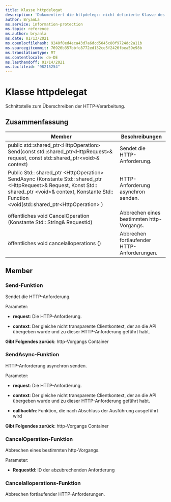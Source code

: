 ```yaml
---
title: Klasse httpdelegat
description: 'Dokumentiert die httpdeleg:: nicht definierte Klasse des Microsoft Information Protection (MIP) SDK.'
author: BryanLa
ms.service: information-protection
ms.topic: reference
ms.author: bryanla
ms.date: 01/13/2021
ms.openlocfilehash: 9240f0ed4eca43d7a6dcd5045c80f9724dc2a11b
ms.sourcegitcommit: 76926b357bbfc8772ed132ce5f2426fbea59e98b
ms.translationtype: MT
ms.contentlocale: de-DE
ms.lasthandoff: 01/14/2021
ms.locfileid: "98215254"
---
```

# <a name="class-httpdelegate"></a>Klasse httpdelegat 
Schnittstelle zum Überschreiben der HTTP-Verarbeitung.
  
## <a name="summary"></a>Zusammenfassung
 Member                        | Beschreibungen                                
--------------------------------|---------------------------------------------
public std::shared_ptr\<HttpOperation\> Send(const std::shared_ptr\<HttpRequest\>& request, const std::shared_ptr\<void\>& context)  |  Sendet die HTTP-Anforderung.
Public Std:: shared_ptr \<HttpOperation\> SendAsync (Konstante Std:: shared_ptr \<HttpRequest\>& Request, Konst Std:: shared_ptr \<void\>& context, Konstante Std:: Function \<void(std::shared_ptr\<HttpOperation\> )  |  HTTP-Anforderung asynchron senden.
öffentliches void CancelOperation (Konstante Std:: String& RequestId)  |  Abbrechen eines bestimmten http-Vorgangs.
öffentliches void cancelalloperations ()  |  Abbrechen fortlaufender HTTP-Anforderungen.
  
## <a name="members"></a>Member
  
### <a name="send-function"></a>Send-Funktion
Sendet die HTTP-Anforderung.

Parameter:  
* **request**: Die HTTP-Anforderung. 


* **context**: Der gleiche nicht transparente Clientkontext, der an die API übergeben wurde und zu dieser HTTP-Anforderung geführt habt.



  
**Gibt Folgendes zurück**: http-Vorgangs Container
  
### <a name="sendasync-function"></a>SendAsync-Funktion
HTTP-Anforderung asynchron senden.

Parameter:  
* **request**: Die HTTP-Anforderung. 


* **context**: Der gleiche nicht transparente Clientkontext, der an die API übergeben wurde und zu dieser HTTP-Anforderung geführt habt. 


* **callbackfn**: Funktion, die nach Abschluss der Ausführung ausgeführt wird



  
**Gibt Folgendes zurück**: http-Vorgangs Container
  
### <a name="canceloperation-function"></a>CancelOperation-Funktion
Abbrechen eines bestimmten http-Vorgangs.

Parameter:  
* **RequestId**: ID der abzubrechenden Anforderung


  
### <a name="cancelalloperations-function"></a>Cancelalloperations-Funktion
Abbrechen fortlaufender HTTP-Anforderungen.